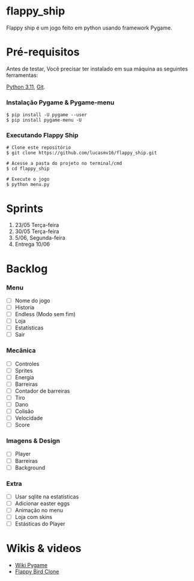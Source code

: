 # flappy_ship
Flappy ship é um jogo feito em python usando framework Pygame.

# Pré-requisitos

Antes de testar, Você precisar ter instalado em sua máquina as seguintes ferramentas:

[Python 3.11](https://www.python.org/downloads/release/python-3113/), [Git](https://git-scm.com).

### Instalação Pygame & Pygame-menu
```Linux/Windows
$ pip install -U pygame --user
$ pip install pygame-menu -U
```

### Executando Flappy Ship
```
# Clone este repositório
$ git clone https://github.com/lucasmv16/flappy_ship.git

# Acesse a pasta do projeto no terminal/cmd
$ cd flappy_ship

# Execute o jogo
$ python menu.py
```

# Sprints
1. 23/05 Terça-feira
2. 30/05 Terça-feira
3. 5/06, Segunda-feira
5. Entrega 10/06

# Backlog
### Menu
- [ ] Nome do jogo
- [ ] Historia
- [ ] Endless (Modo sem fim) 
- [ ] Loja
- [ ] Estatísticas
- [ ] Sair
### Mecânica
- [ ] Controles
- [ ] Sprites
- [ ] Energia
- [ ] Barreiras
- [ ] Contador de barreiras
- [ ] Tiro
- [ ] Dano
- [ ] Colisão
- [ ] Velocidade
- [ ] Score
### Imagens & Design
- [ ] Player
- [ ] Barreiras
- [ ] Background
### Extra
- [ ] Usar sqlite na estatísticas
- [ ] Adicionar easter eggs
- [ ] Animação no menu
- [ ] Loja com skins
- [ ] Estásticas do Player

# Wikis & videos
* [Wiki Pygame](https://pygame.readthedocs.io/en/latest/1_intro/intro.html)
* [Flappy Bird Clone](https://youtu.be/VUFvY349ess)

